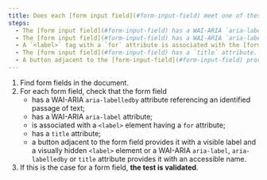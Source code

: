```yaml
---
title: Does each [form input field](#form-input-field) meet one of these conditions?
steps:
  - The [form input field](#form-input-field) has a WAI-ARIA `aria-labelledby` attribute referencing an identified [passage of text](#passage-of-text-linked-by-aria-labelledby-or-aria-describedby).
  - The [form input field](#form-input-field) has a WAI-ARIA `aria-label` attribute.
  - A `<label>` tag with a `for` attribute is associated with the [form input field](#form-input-field).
  - The [form input field](#form-input-field) has a `title` attribute.
  - A button adjacent to the [form-input-field](#form-input-field) provides it with a visible label, and a visually hidden `<label>` element or a WAI-ARIA `aria-label`, `aria-labelledby` or `title` attribute provides it with an accessible name.
---
```


1. Find form fields in the document.
2. For each form field, check that the form field
   - has a WAI-ARIA `aria-labelledby` attribute referencing an identified passage of text;
   - has a WAI-ARIA `aria-label` attribute;
   - is associated with a `<label>` element having a `for` attribute;
   - has a `title` attribute;
   - a button adjacent to the form field provides it with a visible label and a visually hidden `<label>` element or a WAI-ARIA `aria-label`, `aria-labelledby` or `title` attribute provides it with an accessible name.
3. If this is the case for a form field, **the test is validated**.
